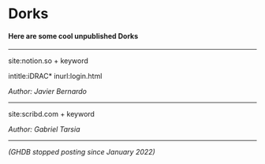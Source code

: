 # Dorks
#### Here are some cool unpublished Dorks 
------------------------------------------------------------------------------

site:notion.so + keyword

intitle:iDRAC* inurl:login.html

*Author: Javier Bernardo*

------------------------------------------------------------------------------

site:scribd.com + keyword

*Author: Gabriel Tarsia*

------------------------------------------------------------------------------
*(GHDB stopped posting since January 2022)*
